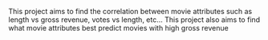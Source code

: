 This project aims to find the correlation between movie attributes such as <br /> 
length vs gross revenue, votes vs length, etc...
This project also aims to find what movie attributes best predict movies with high gross revenue
